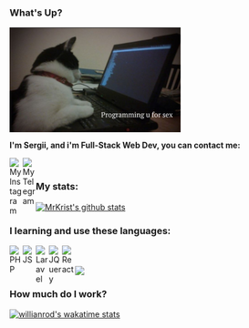 ### What's Up?
<img align="center" src="IMG_1553.jpg" width="300" />

**I'm Sergii, and i'm Full-Stack Web Dev, you can contact me:**

<a href="https://instagram.com/sergii_kirnosov/">
  <img align="left" alt="My Instagram" src="https://www.instagram.com/favicon.ico" width="23px"/>
</a>
<a href="https://t.me/MrKrist16">
  <img align="left" alt="My Telegram" src="https://t.me/favicon.ico" width="23px"/>
</a><br /> 

### My stats:

<a href="https://github.com/anuraghazra/github-readme-stats">
  <img align="center" src="https://github-readme-stats.vercel.app/api?username=MrKrist16&show_icons=true&theme=tokyonight" alt="MrKrist's github stats" />
</a>

### I learning and use these languages:
<img align="left" alt="PHP" src="https://www.php.net/images/logos/new-php-logo.png" width="23px"/>
<img align="left" alt="JS" src="https://cdn.icon-icons.com/icons2/2108/PNG/512/javascript_icon_130900.png" width="23px"/>
<img align="left" alt="Laravel" src="https://cdn.icon-icons.com/icons2/2108/PNG/512/laravel_icon_130892.png" width="23px"/>
<img align="left" alt="JQuery" src="https://cdn.icon-icons.com/icons2/2415/PNG/512/jquery_original_wordmark_logo_icon_146447.png" width="23px"/>
<img align="left" alt="React" src="https://cdn.icon-icons.com/icons2/2415/PNG/512/react_original_wordmark_logo_icon_146375.png" width="23px"/><br /><br /> 

<a href="https://github.com/anuraghazra/github-readme-stats">
  <img align="center" src="https://github-readme-stats.vercel.app/api/top-langs/?username=MrKrist16&layout=compact&theme=tokyonight" />
</a>

### How much do I work?

[![willianrod's wakatime stats](https://github-readme-stats.vercel.app/api/wakatime?username=sergii_kirnosov&theme=tokyonight)](https://github.com/anuraghazra/github-readme-stats)
